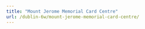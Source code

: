 ```yaml
---
title: "Mount Jerome Memorial Card Centre"
url: /dublin-6w/mount-jerome-memorial-card-centre/
---
```

